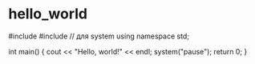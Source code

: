 # hello_world
#include <iostream>
#include <cstdlib> // для system
using namespace std;

int main() 
{ 
    cout << "Hello, world!" << endl;
    system("pause");
    return 0; 
}
